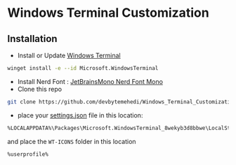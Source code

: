 # Windows Terminal Customization

## Installation
* Install or Update [Windows Terminal](https://github.com/microsoft/terminal.git)
```bash
winget install -e --id Microsoft.WindowsTerminal
```
* Install Nerd Font : [JetBrainsMono Nerd Font Mono](https://github.com/devbytemehedi/JetBrainsMono.git)
* Clone this repo
```bash
git clone https://github.com/devbytemehedi/Windows_Terminal_Customization.git
```
* place your [settings.json](./settings.json) file in this location:
```bash
%LOCALAPPDATA%\Packages\Microsoft.WindowsTerminal_8wekyb3d8bbwe\LocalState
```
and place the `WT-ICONS` folder in this location
```bash
%userprofile%
```
